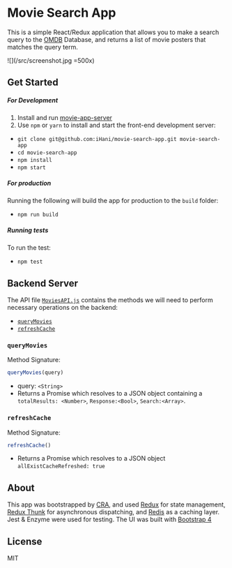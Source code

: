 # Movie Search App

This is a simple React/Redux application that allows you to make a search query to the [OMDB](https://www.omdbapi.com/) Database, and returns a list of movie posters that matches the query term.

![](/src/screenshot.jpg =500x)

## Get Started

##### For Development

1. Install and run [movie-app-server](https://github.com/iHani/movie-search-server)
2. Use `npm` or `yarn` to install and start the front-end development server:
* `git clone git@github.com:iHani/movie-search-app.git movie-search-app`
* `cd movie-search-app`
* `npm install`
* `npm start`

##### For production
Running the following will build the app for production to the `build` folder:

 * `npm run build`

##### Running tests
To run the test:

* `npm test`

## Backend Server

The API file [`MoviesAPI.js`](src/APIs/MoviesAPI.js) contains the methods we will need to perform necessary operations on the backend:

* [`queryMovies`](#queryMovies)
* [`refreshCache`](#refreshCache)

### `queryMovies`

Method Signature:

```js
queryMovies(query)
```

* query: `<String>`
* Returns a Promise which resolves to a JSON object containing a `totalResults: <Number>`, `Response:<Bool>`, `Search:<Array>`.

### `refreshCache`

Method Signature:

```js
refreshCache()
```

* Returns a Promise which resolves to a JSON object `allExistCacheRefreshed: true`

## About

This app was bootstrapped by [CRA](https://github.com/facebook/create-react-app), and used [Redux](https://redux.js.org/) for state management, [Redux Thunk](https://www.npmjs.com/package/redux-thunk) for asynchronous dispatching, and [Redis](https://redis.io/) as a caching layer. Jest & Enzyme were used for testing. The UI was built with [Bootstrap 4](https://getbootstrap.com/)

## License
MIT
